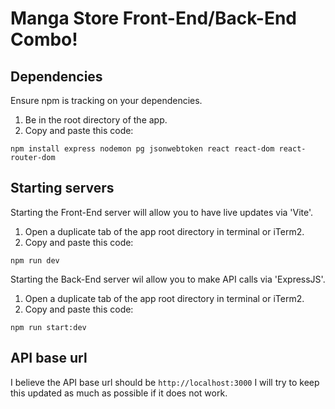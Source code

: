 
# Manga Store Front-End/Back-End Combo!

## Dependencies

Ensure npm is tracking on your dependencies.
1. Be in the root directory of the app.
2. Copy and paste this code:

```npm install express nodemon pg jsonwebtoken react react-dom react-router-dom```


## Starting servers

Starting the Front-End server will allow you to have live updates via 'Vite'.
1. Open a duplicate tab of the app root directory in terminal or iTerm2.
2. Copy and paste this code:

```npm run dev```


Starting the Back-End server wil allow you to make API calls via 'ExpressJS'.
1. Open a duplicate tab of the app root directory in terminal or iTerm2.
2. Copy and paste this code:

```npm run start:dev```


## API base url

I believe the API base url should be
```http://localhost:3000```
I will try to keep this updated as much as possible if it does not work.